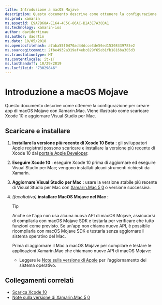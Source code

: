 ```yaml
---
title: Introduzione a macOS Mojave
description: Questo documento descrive come ottenere la configurazione per creare app di macOS Mojave con Xamarin.Mac. Viene illustrato come scaricare Xcode 10 e aggiornare Visual Studio per Mac.
ms.prod: xamarin
ms.assetid: E9A7B68A-E164-4C5C-86AC-B2A3E7A30DA1
ms.technology: xamarin-ios
author: davidortinau
ms.author: daortin
ms.date: 10/05/2018
ms.openlocfilehash: a7aba55f0470ad44dcce3de56ed15308439785e2
ms.sourcegitcommit: 2fbe4932a319af4ebc829f65eb1fb1816ba305d3
ms.translationtype: HT
ms.contentlocale: it-IT
ms.lasthandoff: 10/29/2019
ms.locfileid: "73029846"
---
```

# <a name="get-started-with-macos-mojave"></a>Introduzione a macOS Mojave

Questo documento descrive come ottenere la configurazione per creare app di macOS Mojave con Xamarin.Mac. Viene illustrato come scaricare Xcode 10 e aggiornare Visual Studio per Mac.

## <a name="download-and-install"></a>Scaricare e installare

1. **Installare la versione più recente di Xcode 10 Beta** : gli sviluppatori Apple registrati possono scaricare e installare la versione più recente di Xcode 10 dal [portale Apple Developer](https://developer.apple.com/download/).

2. **Eseguire Xcode 10** : eseguire Xcode 10 prima di aggiornare ed eseguire Visual Studio per Mac; vengono installati alcuni strumenti richiesti da Xamarin.

3. **Aggiornare Visual Studio per Mac** : usare la versione stabile più recente di Visual Studio per Mac con [Xamarin.Mac 5,0](https://github.com/xamarin/release-notes-archive/blob/master/release-notes/mac/xamarin.mac_5/xamarin.mac_5.0.md) o versione successiva.

4. _(facoltativo)_ **installare MacOS Mojave nel Mac** :

   > [!TIP]
   > Anche se l'app non usa alcuna nuova API di macOS Mojave, assicurarsi di compilarla con macOS Mojave SDK e testarla per verificare che tutto funzioni come previsto. Se un'app non chiama nuove API, è possibile ricompilarla con macOS Mojave SDK e testarla senza aggiornare il sistema operativo del Mac.
   >
   > Prima di aggiornare il Mac a macOS Mojave per compilare e testare le applicazioni Xamarin.Mac che chiamano nuove API di macOS Mojave:
   >
   > - Leggere le [Note sulla versione di Apple](https://developer.apple.com/download/) per l'aggiornamento del sistema operativo.

## <a name="related-links"></a>Collegamenti correlati

- [Scarica Xcode 10](https://developer.apple.com/download/)
- [Note sulla versione di Xamarin.Mac 5,0](https://docs.microsoft.com/xamarin/mac/release-notes/5/5.0/)
